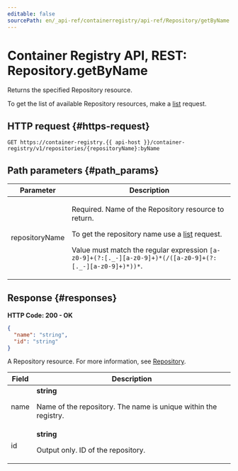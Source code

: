 ```yaml
---
editable: false
sourcePath: en/_api-ref/containerregistry/api-ref/Repository/getByName.md
---
```


# Container Registry API, REST: Repository.getByName
Returns the specified Repository resource.
 
To get the list of available Repository resources, make a [list](/docs/container-registry/api-ref/Repository/list) request.
 
## HTTP request {#https-request}
```
GET https://container-registry.{{ api-host }}/container-registry/v1/repositories/{repositoryName}:byName
```
 
## Path parameters {#path_params}
 
Parameter | Description
--- | ---
repositoryName | <p>Required. Name of the Repository resource to return.</p> <p>To get the repository name use a <a href="/docs/container-registry/api-ref/Repository/list">list</a> request.</p> <p>Value must match the regular expression ``[a-z0-9]+(?:[._-][a-z0-9]+)*(/([a-z0-9]+(?:[._-][a-z0-9]+)*))*``.</p> 
 
## Response {#responses}
**HTTP Code: 200 - OK**

```json 
{
  "name": "string",
  "id": "string"
}
```
A Repository resource. For more information, see [Repository](/docs/container-registry/concepts/repository).
 
Field | Description
--- | ---
name | **string**<br><p>Name of the repository. The name is unique within the registry.</p> 
id | **string**<br><p>Output only. ID of the repository.</p> 